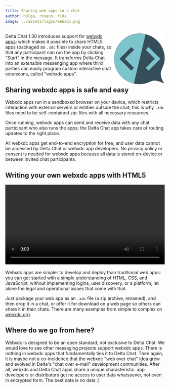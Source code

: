 ```yaml
---
title: Sharing web apps in a chat 
author: holga, rosano, r10s
image: ../assets/logos/webxdc.png
---
```


<img src="../assets/logos/webxdc2.png" style="width:160px; float:right; clear:both; margin-left:.5em; margin-bottom:.2em;" alt="Webxdc Logo" />

Delta Chat 1.30 introduces support for [webxdc apps](https://webxdc.org): which makes it possible to share HTML5 apps (packaged as <code>.xdc</code> files) inside your chats, so that any participant can run the app by clicking "Start" in the message.  It transforms Delta Chat into an *extensible* messenging app where third parties can easily program custom interactive chat extensions, called "webxdc apps".

## Sharing webxdc apps is safe and easy 

Webxdc apps run in a sandboxed browser on your device, which restricts interaction with external servers or entities outside the chat; this is why <code>.xdc</code> files need to be self-contained zip-files with all necessary resources.

Once running, webxdc apps can send and receive data with any chat participant who also runs the apps; the Delta Chat app takes care of routing updates to the right place.

All webxdc apps get end-to-end encryption for free, and user data cannot be accessed by Delta Chat or webxdc app developers. No privacy policy or consent is needed for webxdc apps because all data is stored on-device or between invited chat participants.

## Writing your own webxdc apps with HTML5

<video controls style="width:560px; max-width: 100%;"><source src="https://webxdc.org/assets/just-web-apps.mp4" type="video/mp4"><a href="https://www.youtube.com/watch?v=I1K4pBvb2pI">watch "just web apps" on youtube</a></video>

Webxdc apps are simpler to develop and deploy than traditional web apps: you can get started with a simple understanding of HTML, CSS, and JavaScript, without implementing logins, user discovery, or a platform, let alone the legal and operational issues that come with that. 

Just package your web app as an <code>.xdc</code> file (a zip archive, renamed), and then drop it in a chat, or offer it for download on a web page so others can share it in their chats. There are many examples from simple to complex on [webxdc.org](https://webxdc.org).

## Where do we go from here? 

Webxdc is designed to be an open standard, not exclusive to Delta Chat. We would love to see other messaging projects support webxdc apps. There is nothing in webxdc apps that fundamentally ties it to Delta Chat. Then again, it is maybe not a co-incidence that the webxdc "web over chat" idea grew and evolved in Delta's "chat over e-mail" development communities. After all, webxdc and Delta Chat apps share a unique characteristic: app developers or distributors get no access to user data whatsoever, not even in encrypted form. The best data is no data :) 

